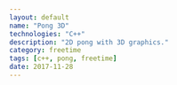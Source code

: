 ```yaml
---
layout: default
name: "Pong 3D"
technologies: "C++"
description: "2D pong with 3D graphics."
category: freetime
tags: [c++, pong, freetime]
date: 2017-11-28
---
```

